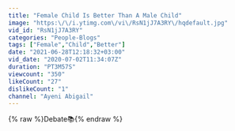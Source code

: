 ```yaml
---
title: "Female Child Is Better Than A Male Child"
image: "https:\/\/i.ytimg.com\/vi\/RsN1jJ7A3RY\/hqdefault.jpg"
vid_id: "RsN1jJ7A3RY"
categories: "People-Blogs"
tags: ["Female","Child","Better"]
date: "2021-06-28T12:18:32+03:00"
vid_date: "2020-07-02T11:34:07Z"
duration: "PT3M57S"
viewcount: "350"
likeCount: "27"
dislikeCount: "1"
channel: "Ayeni Abigail"
---
```

{% raw %}Debate📚{% endraw %}
